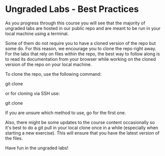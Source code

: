# Ungraded Labs - Best Practices

As you progress through this course you will see that the majority of ungraded labs are hosted in our public repo and are meant to be run in your local machine using a terminal. 

Some of them do not require you to have a cloned version of the repo but some do. For this reason, we encourage you to clone the repo right away. For the labs that rely on files within the repo, the best way to follow along is to read its documentation from your browser while working on the cloned version of the repo on your local machine.

To clone the repo, use the following command:

git clone [](https://github.com/https-deeplearning-ai/machine-learning-engineering-for-production-public.git)

or for cloning via SSH use:

git clone [](git@github.com:https-deeplearning-ai/machine-learning-engineering-for-production-public.git)


If you are unsure which method to use, go for the first one.

Also, there might be some updates to the course content occasionally so it's best to do a git pull in your local clone once in a while (especially when starting a new exercise). This will ensure that you have the latest version of the files.


Have fun in the ungraded labs! 